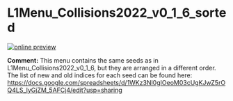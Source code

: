 # L1Menu_Collisions2022_v0_1_6_sorted

[![online preview](https://img.shields.io/badge/Online%20preview-click%20here-blue)](https://htmlpreview.github.io/?https://github.com/caruta/L1MenuRun3/blob/patch-1/development/L1Menu_Collisions2022_v0_1_6/L1Menu_Collisions2022_v0_1_6_sorted.html)

**Comment:** 
This menu contains the same seeds as in L1Menu_Collisions2022_v0_1_6, but they are arranged in a different order.
The list of new and old indices for each seed can be found here: https://docs.google.com/spreadsheets/d/1WKz3Nl0gIOeoM03cUgKJwZ5rOQ4LS_lyGjZM_5AFCj4/edit?usp=sharing


